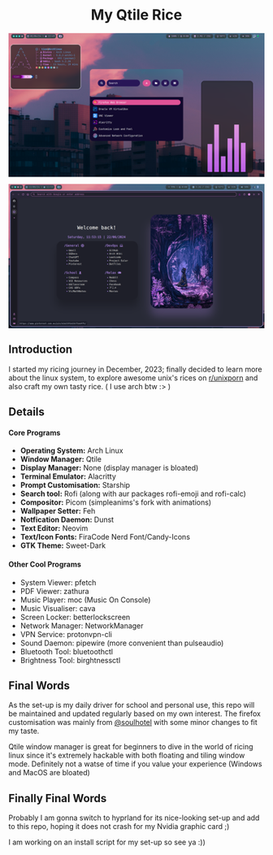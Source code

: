 <div align="center">
<h1>My Qtile Rice</h1> 
</div>

<a href="#"><img align="center" src="./Assets/preview1.png" alt="Preview Image 1"></a>
<p><p>
<a href="#"><img align="center" src="./Assets/preview2.png" alt="Preview Image 2"></a>

<div align="left">
<h2>Introduction</h2>
<p>I started my ricing journey in December, 2023; finally decided to learn more about the linux system, to explore awesome unix's rices on <a href="https://www.reddit.com/r/unixporn">r/unixporn</a> and also craft my own tasty rice. ( I use arch btw :> )</p>
</div>

<div align="left">
<h2>Details</h2>
</div>

#### Core Programs
<ul>  
<li><b>Operating System:</b> Arch Linux</li>
<li><b>Window Manager:</b> Qtile</li>
<li><b>Display Manager:</b> None (display manager is bloated)</li>
<li><b>Terminal Emulator:</b> Alacritty</li>
<li><b>Prompt Customisation:</b> Starship</li>
<li><b>Search tool:</b> Rofi (along with aur packages rofi-emoji and rofi-calc)</li>
<li><b>Compositor:</b> Picom (simpleanims's fork with animations)</li>
<li><b>Wallpaper Setter:</b> Feh</li>
<li><b>Notfication Daemon:</b> Dunst</li>
<li><b>Text Editor:</b> Neovim</li>
<li><b>Text/Icon Fonts:</b> FiraCode Nerd Font/Candy-Icons</li>
<li><b>GTK Theme:</b> Sweet-Dark</li>
</ul>

#### Other Cool Programs
<ul>
<li>System Viewer: pfetch</li>
<li>PDF Viewer: zathura</li>
<li>Music Player: moc (Music On Console)</li>
<li>Music Visualiser: cava</li>
<li>Screen Locker: betterlockscreen</li>
<li>Network Manager: NetworkManager</li>
<li>VPN Service: protonvpn-cli</li>
<li>Sound Daemon: pipewire (more convenient than pulseaudio)</li>
<li>Bluetooth Tool: bluetoothctl</li>
<li>Brightness Tool: birghtnessctl</li>
</ul>

<div align="left">
<h2>Final Words</h2>
<p>As the set-up is my daily driver for school and personal use, this repo will be maintained and updated regularly based on my own interest. The firefox customisation was mainly from <a href="https://github.com/soulhotel/FF-ULTIMA">@soulhotel</a> with some minor changes to fit my taste.</p>
<p>Qtile window manager is great for beginners to dive in the world of ricing linux since it's extremely hackable with both floating and tiling window mode. Definitely not a watse of time if you value your experience (Windows and MacOS are bloated)</p>
</div>

<div align="left">
<h2>Finally Final Words</h2>
<p>Probably I am gonna switch to hyprland for its nice-looking set-up and add to this repo, hoping it does not crash for my Nvidia graphic card ;)</p>
<p>I am working on an install script for my set-up so see ya :))</p>
</div>
